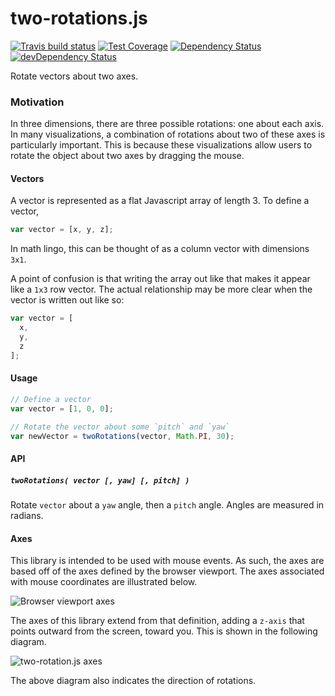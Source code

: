 # two-rotations.js
[![Travis build status](http://img.shields.io/travis/jmeas/two-rotations.js.svg?style=flat)](https://travis-ci.org/jmeas/two-rotations.js)
[![Test Coverage](https://codeclimate.com/github/jmeas/two-rotations.js/badges/coverage.svg)](https://codeclimate.com/github/jmeas/two-rotations.js)
[![Dependency Status](https://david-dm.org/jmeas/two-rotations.js.svg)](https://david-dm.org/jmeas/two-rotations.js)
[![devDependency Status](https://david-dm.org/jmeas/two-rotations.js/dev-status.svg)](https://david-dm.org/jmeas/two-rotations.js#info=devDependencies)

Rotate vectors about two axes.

### Motivation

In three dimensions, there are three possible rotations: one about each axis. In many visualizations,
a combination of rotations about two of these axes is particularly important. This is because these visualizations
allow users to rotate the object about two axes by dragging the mouse.

#### Vectors

A vector is represented as a flat Javascript array of length 3. To define a vector, 

```js
var vector = [x, y, z];
```

In math lingo, this can be thought of as a column vector with dimensions `3x1`.

A point of confusion is that writing the array out like that makes it appear like a `1x3` row
vector. The actual relationship may be more clear when the vector is written out like so:

```js
var vector = [
  x,
  y,
  z
];
```

#### Usage

```js
// Define a vector
var vector = [1, 0, 0];

// Rotate the vector about some `pitch` and `yaw`
var newVector = twoRotations(vector, Math.PI, 30);
```

#### API

##### `twoRotations( vector [, yaw] [, pitch] )`

Rotate `vector` about a `yaw` angle, then a `pitch` angle. Angles are measured in radians.

#### Axes

This library is intended to be used with mouse events. As such, the axes are based off of the axes defined by the
browser viewport. The axes associated with mouse coordinates are illustrated below.

![Browser viewport axes](https://cldup.com/FkFf5xbn-8.png)

The axes of this library extend from that definition, adding a `z-axis` that points outward from the screen, toward you. This
is shown in the following diagram.

![two-rotation.js axes](https://cldup.com/QlZiXZCoMT.png)

The above diagram also indicates the direction of rotations.
